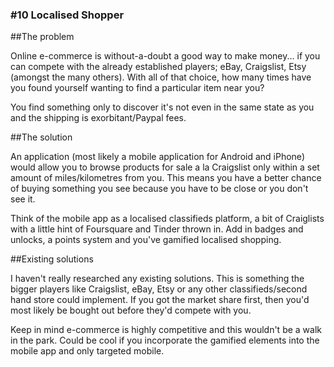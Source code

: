### #10 Localised Shopper

##The problem

Online e-commerce is without-a-doubt a good way to make money... if you can compete with the already established players; eBay, Craigslist, Etsy (amongst the many others). With all of that choice, how many times have you found yourself wanting to find a particular item near you? 

You find something only to discover it's not even in the same state as you and the shipping is exorbitant/Paypal fees.

##The solution

An application (most likely a mobile application for Android and iPhone) would allow you to browse products for sale a la Craigslist only within a set amount of miles/kilometres from you. This means you have a better chance of buying something you see because you have to be close or you don't see it.

Think of the mobile app as a localised classifieds platform, a bit of Craiglists with a little hint of Foursquare and Tinder thrown in. Add in badges and unlocks, a points system and you've gamified localised shopping. 

##Existing solutions

I haven't really researched any existing solutions. This is something the bigger players like Craigslist, eBay, Etsy or any other classifieds/second hand store could implement. If you got the market share first, then you'd most likely be bought out before they'd compete with you.

Keep in mind e-commerce is highly competitive and this wouldn't be a walk in the park. Could be cool if you incorporate the gamified elements into the mobile app and only targeted mobile.
